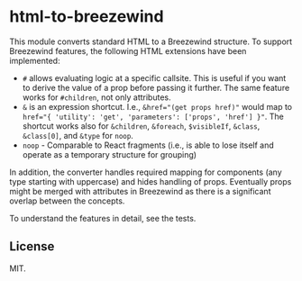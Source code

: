 # html-to-breezewind

This module converts standard HTML to a Breezewind structure. To support Breezewind features, the following HTML extensions have been implemented:

* `#` allows evaluating logic at a specific callsite. This is useful if you want to derive the value of a prop before passing it further. The same feature works for `#children`, not only attributes.
* `&` is an expression shortcut. I.e., `&href="(get props href)"` would map to `href="{ 'utility': 'get', 'parameters': ['props', 'href'] }"`. The shortcut works also for `&children`, `&foreach`, `$visibleIf`, `&class`, `&class[0]`, and `&type` for `noop`.
* `noop` - Comparable to React fragments (i.e., is able to lose itself and operate as a temporary structure for grouping)

In addition, the converter handles required mapping for components (any type starting with uppercase) and hides handling of props. Eventually props might be merged with attributes in Breezewind as there is a significant overlap between the concepts.

To understand the features in detail, see the tests.

## License

MIT.

